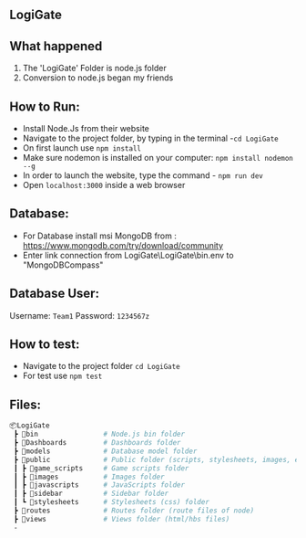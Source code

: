 ## LogiGate

## What happened

1. The 'LogiGate' Folder is node.js folder
2. Conversion to node.js began my friends

## How to Run:

- Install Node.Js from their website
- Navigate to the project folder, by typing in the terminal -`cd LogiGate`
- On first launch use `npm install`
- Make sure nodemon is installed on your computer: `npm install nodemon --g`
- In order to launch the website, type the command - `npm run dev`
- Open `localhost:3000` inside a web browser  

## Database:
- For Database install msi MongoDB from : https://www.mongodb.com/try/download/community
- Enter link connection from LogiGate\LogiGate\bin\.env to "MongoDBCompass"

## Database User:
Username: `Team1`
Password: `1234567z`

## How to test:
- Navigate to the project folder `cd LogiGate`
- For test use `npm test`


## Files:

```bash
📦LogiGate
 ┣ 📂bin                # Node.js bin folder
 ┣ 📂Dashboards         # Dashboards folder
 ┣ 📂models             # Database model folder
 ┣ 📂public             # Public folder (scripts, stylesheets, images, etc.)
 ┃ ┣ 📂game_scripts     # Game scripts folder
 ┃ ┣ 📂images           # Images folder
 ┃ ┣ 📂javascripts      # JavaScripts folder
 ┃ ┣ 📂sidebar          # Sidebar folder
 ┃ ┗ 📂stylesheets      # Stylesheets (css) folder
 ┣ 📂routes             # Routes folder (route files of node)
 ┣ 📂views              # Views folder (html/hbs files)
 -
```
